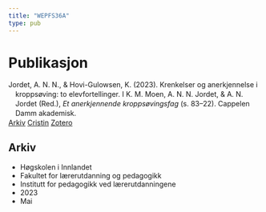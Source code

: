 ```yaml
---
title: "WEPFS36A"
type: pub
---
```

<h1>Publikasjon</h1>
<article id="csl-bib-container-WEPFS36A" class="csl-bib-container">
  <div class="csl-bib-body" style="line-height: 1.35; padding-left: 1em; text-indent:-1em;">
  <div class="csl-entry">Jordet, A. N. N., &amp; Hovi-Gulowsen, K. (2023). Krenkelser og anerkjennelse i kropps&#xF8;ving: to elevfortellinger. I K. M. Moen, A. N. N. Jordet, &amp; A. N. Jordet (Red.), <i>Et anerkjennende kropps&#xF8;vingsfag</i> (s. 83&#x2013;22). Cappelen Damm akademisk.</div>
</div>
  <div class="csl-bib-buttons">
    <a href="#taxonomy-article-WEPFS36A" class="csl-bib-button">Arkiv</a>
    <a href="https://app.cristin.no/results/show.jsf?id=2144904" alt="Cristin URL" class="csl-bib-button">Cristin</a>
    <a href="http://zotero.org/groups/5402882/items/WEPFS36A" alt="Zotero URL" class="csl-bib-button">Zotero</a>
  </div>
  <div id="csl-bib-meta-container-WEPFS36A"></div>
</article>
<div id="csl-bib-meta-WEPFS36A" class="csl-bib-meta">
  <article id="taxonomy-article-WEPFS36A" class="taxonomy-article">
    <h1>Arkiv</h1>
    <ul>
      <li>Høgskolen i Innlandet</li>
      <li>Fakultet for lærerutdanning og pedagogikk</li>
      <li>Institutt for pedagogikk ved lærerutdanningene</li>
      <li>2023</li>
      <li>Mai</li>
    </ul>
  </article>
</div>
